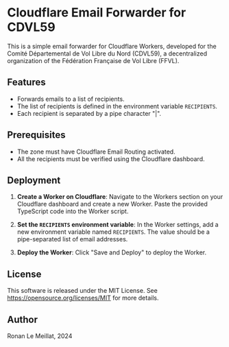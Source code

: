 # Cloudflare Email Forwarder for CDVL59

This is a simple email forwarder for Cloudflare Workers, developed for the Comité Départemental de Vol Libre du Nord (CDVL59), a decentralized organization of the Fédération Française de Vol Libre (FFVL).

## Features

- Forwards emails to a list of recipients.
- The list of recipients is defined in the environment variable `RECIPIENTS`.
- Each recipient is separated by a pipe character "|".

## Prerequisites

- The zone must have Cloudflare Email Routing activated.
- All the recipients must be verified using the Cloudflare dashboard.

## Deployment

1. **Create a Worker on Cloudflare**: Navigate to the Workers section on your Cloudflare dashboard and create a new Worker. Paste the provided TypeScript code into the Worker script.

2. **Set the `RECIPIENTS` environment variable**: In the Worker settings, add a new environment variable named `RECIPIENTS`. The value should be a pipe-separated list of email addresses.

3. **Deploy the Worker**: Click "Save and Deploy" to deploy the Worker.

## License

This software is released under the MIT License. See https://opensource.org/licenses/MIT for more details.

## Author

Ronan Le Meillat, 2024
